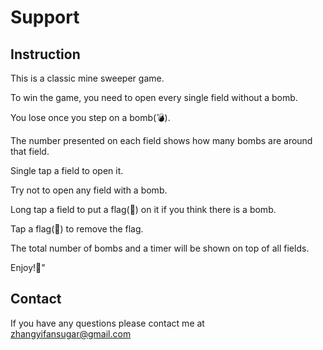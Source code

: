 # Support
## Instruction
This is a classic mine sweeper game.

To win the game, you need to open every single field without a bomb.

You lose once you step on a bomb(💣).

The number presented on each field shows how many bombs are around that field.

Single tap a field to open it.

Try not to open any field with a bomb.

Long tap a field to put a flag(🚩) on it if you think there is a bomb.

Tap a flag(🚩) to remove the flag.

The total number of bombs and a timer will be shown on top of all fields.

Enjoy!🤪"
## Contact
If you have any questions please contact me at zhangyifansugar@gmail.com
